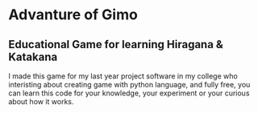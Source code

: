 # Advanture of Gimo
## Educational Game for learning Hiragana &amp; Katakana

I made this game for my last year project software in my college who interisting about creating game with python language, and fully free, you can learn this code for your knowledge, your experiment or your curious about how it works.
